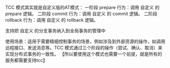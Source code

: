 
TCC 模式其实就是自定义版的AT模式：
 一阶段 prepare 行为：调用 自定义 的 prepare 逻辑。
 二阶段 commit 行为：调用 自定义 的 commit 逻辑。
 二阶段 rollback 行为：调用 自定义 的 rollback 逻辑。

支持把 自定义 的分支事务纳入到全局事务的管理中



使用场景：适用于需要精细控制事务的场景，例如涉及到外部资源的操作，如调用远程接口、发送消息等。TCC 模式通过三个阶段的操作（尝试、确认、取消）来实现分布式事务的一致性。 【所以要使用这个模式也需要一个前提，就是所有的服务都需要支持tcc】
